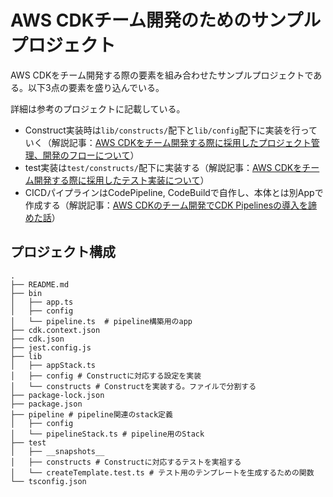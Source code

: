# AWS CDKチーム開発のためのサンプルプロジェクト

AWS CDKをチーム開発する際の要素を組み合わせたサンプルプロジェクトである。以下3点の要素を盛り込んでいる。

詳細は参考のプロジェクトに記載している。


* Construct実装時は`lib/constructs/`配下と`lib/config`配下に実装を行っていく（解説記事：[AWS CDKをチーム開発する際に採用したプロジェクト管理、開発のフローについて](https://mazyu36.hatenablog.com/entry/2023/01/06/181459)）
* test実装は`test/constructs/`配下に実装する（解説記事：[AWS CDKをチーム開発する際に採用したテスト実装について](https://mazyu36.hatenablog.com/entry/2023/02/05/151723)）
* CICDパイプラインはCodePipeline, CodeBuildで自作し、本体とは別Appで作成する（解説記事：[AWS CDKのチーム開発でCDK Pipelinesの導入を諦めた話](https://mazyu36.hatenablog.com/entry/2022/12/10/155945)）

## プロジェクト構成

```
.
├── README.md
├── bin
│   ├── app.ts
│   ├── config
│   └── pipeline.ts  # pipeline構築用のapp
├── cdk.context.json
├── cdk.json
├── jest.config.js
├── lib
│   ├── appStack.ts
│   ├── config # Constructに対応する設定を実装
│   └── constructs # Constructを実装する。ファイルで分割する
├── package-lock.json
├── package.json
├── pipeline # pipeline関連のstack定義
│   ├── config
│   └── pipelineStack.ts # pipeline用のStack
├── test
│   ├── __snapshots__
│   ├── constructs # Constructに対応するテストを実祖する
│   └── createTemplate.test.ts # テスト用のテンプレートを生成するための関数
└── tsconfig.json
```